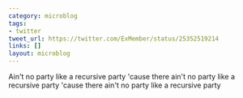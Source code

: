 ```yaml
---
category: microblog
tags:
- twitter
tweet_url: https://twitter.com/ExMember/status/25352519214
links: []
layout: microblog
---
```

Ain't no party like a recursive party 'cause there ain't no party like a recursive party 'cause there ain't no party like a recursive party
